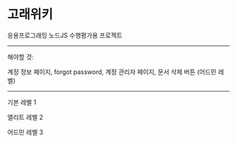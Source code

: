 
# 고래위키

응용프로그래밍 노드JS 수행평가용 프로젝트

- - -

해야할 것:

계정 정보 페이지, forgot password, 계정 관리자 페이지, 문서 삭제 버튼 (어드민 레벨)

- - -

기본 레벨 1

엘리트 레벨 2

어드민 레벨 3